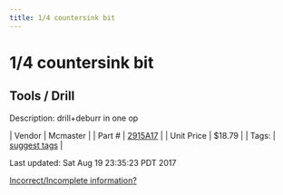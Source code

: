 ```yaml
---
title: 1/4 countersink bit
---
```


# 1/4 countersink bit
## Tools / Drill
Description: 	drill+deburr in one op 

| Vendor | Mcmaster | 
| Part # | [2915A17](https://www.mcmaster.com/#2915A17) | 
| Unit Price | $18.79 | 
| Tags: | [suggest tags](https://docs.google.com/forms/d/e/1FAIpQLSeWyY8v3RgOty-MyWmh9U0iivNYN_molChYyS-0U-o-kOAv_g/viewform) | 

Last updated: Sat Aug 19 23:35:23 PDT 2017

 [Incorrect/Incomplete information?](https://docs.google.com/forms/d/e/1FAIpQLSeWyY8v3RgOty-MyWmh9U0iivNYN_molChYyS-0U-o-kOAv_g/viewform)